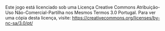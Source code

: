 Este jogo está licenciado sob uma Licença Creative Commons Atribuição-Uso Não-Comercial-Partilha nos Mesmos Termos 3.0 Portugal.
Para ver uma cópia desta licença, visite: https://creativecommons.org/licenses/by-nc-sa/3.0/pt/
